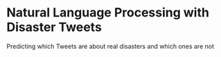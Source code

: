 # Natural Language Processing with Disaster Tweets
Predicting  which Tweets are about real disasters and which ones are not
